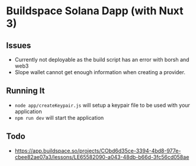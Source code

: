 # Buildspace Solana Dapp (with Nuxt 3)

## Issues

- Currently not deployable as the build script has an error with borsh and web3
- Slope wallet cannot get enough information when creating a provider.

## Running It

- `node app/createKeypair.js` will setup a keypair file to be used with your application
- `npm run dev` will start the application

## Todo

- https://app.buildspace.so/projects/CObd6d35ce-3394-4bd8-977e-cbee82ae07a3/lessons/LE65582090-a043-48db-b66d-3fc56cd058ae